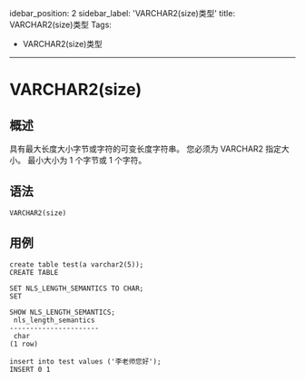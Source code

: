 idebar_position: 2
sidebar_label: 'VARCHAR2(size)类型'
title: VARCHAR2(size)类型
Tags:
 - VARCHAR2(size)类型
---

# VARCHAR2(size)

## 概述

具有最大长度大小字节或字符的可变长度字符串。 您必须为 VARCHAR2 指定大小。 最小大小为 1 个字节或 1 个字符。

## 语法

```
VARCHAR2(size)
```

## 用例

```
create table test(a varchar2(5));
CREATE TABLE

SET NLS_LENGTH_SEMANTICS TO CHAR;
SET

SHOW NLS_LENGTH_SEMANTICS;
 nls_length_semantics
----------------------
 char
(1 row)

insert into test values ('李老师您好');
INSERT 0 1
```
